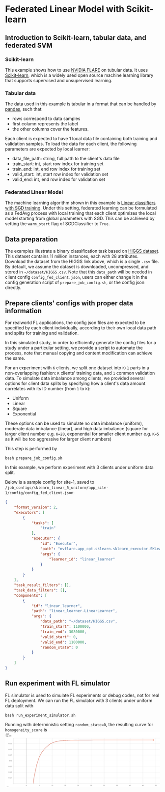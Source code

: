 # Federated Linear Model with Scikit-learn

## Introduction to Scikit-learn, tabular data, and federated SVM
### Scikit-learn
This example shows how to use [NVIDIA FLARE](https://nvflare.readthedocs.io/en/main/index.html) on tubular data.
It uses [Scikit-learn](https://scikit-learn.org/),
which is a widely used open source machine learning library that supports supervised and unsupervised learning.
### Tabular data
The data used in this example is tabular in a format that can be handled by [pandas](https://pandas.pydata.org/), such that:
- rows correspond to data samples
- first column represents the label 
- the other columns cover the features.    

Each client is expected to have 1 local data file containing both training and validation samples. To load the data for each client, the following parameters are expected by local learner:
- data_file_path: string, full path to the client's data file 
- train_start: int, start row index for training set
- train_end: int, end row index for training set
- valid_start: int, start row index for validation set
- valid_end: int, end row index for validation set

### Federated Linear Model
The machine learning algorithm shown in this example is [Linear classifiers with SGD training](https://scikit-learn.org/stable/modules/generated/sklearn.linear_model.SGDClassifier.html).
Under this setting, federated learning can be formulated as a FedAvg process with local training that each client optimizes the local model starting from global parameters with SGD. This can be achieved by setting the `warm_start` flag of SGDClassifier to `True`.

## Data preparation 
The examples illustrate a binary classification task based on [HIGGS dataset](https://archive.ics.uci.edu/ml/datasets/HIGGS).
This dataset contains 11 million instances, each with 28 attributes. Download the dataset from the HIGGS link above, which is a single `.csv` file.
By default, we assume the dataset is downloaded, uncompressed, and stored in `~/dataset/HIGGS.csv`. Note that this `data_path` will be needed in client config `config_fed_client.json`, users can either change it in the config generation script of `prepare_job_config.sh`, or the config json directly.

## Prepare clients' configs with proper data information 
For realworld FL applications, the config json files are expected to be specified by each client individually, according to their own local data path and splits for training and validation.

In this simulated study, in order to efficiently generate the config files for a study under a particular setting, we provide a script to automate the process, note that manual copying and content modification can achieve the same.

For an experiment with `K` clients, we split one dataset into `K+1` parts in a non-overlapping fashion: `K` clients' training data, and `1` common validation data. To simulate data imbalance among clients, we provided several options for client data splits by specifying how a client's data amount correlates with its ID number (from `1` to `K`):
- Uniform
- Linear
- Square
- Exponential

These options can be used to simulate no data imbalance (uniform), moderate data imbalance (linear), and high data imbalance (square for larger client number e.g. `K=20`, exponential for smaller client number e.g. `K=5` as it will be too aggressive for larger client numbers)

This step is performed by 
```commandline
bash prepare_job_config.sh
```
In this example, we perform experiment with 3 clients under uniform data split. 

Below is a sample config for site-1, saved to `/job_configs/sklearn_linear_5_uniform/app_site-1/config/config_fed_client.json`:
```json
{
    "format_version": 2,
    "executors": [
        {
            "tasks": [
                "train"
            ],
            "executor": {
                "id": "Executor",
                "path": "nvflare.app_opt.sklearn.sklearn_executor.SKLearnExecutor",
                "args": {
                    "learner_id": "linear_learner"
                }
            }
        }
    ],
    "task_result_filters": [],
    "task_data_filters": [],
    "components": [
        {
            "id": "linear_learner",
            "path": "linear_learner.LinearLearner",
            "args": {
                "data_path": "~/dataset/HIGGS.csv",
                "train_start": 1100000,
                "train_end": 3080000,
                "valid_start": 0,
                "valid_end": 1100000,
                "random_state": 0
            }
        }
    ]
}
```

## Run experiment with FL simulator
FL simulator is used to simulate FL experiments or debug codes, not for real FL deployment.
We can run the FL simulator with 3 clients under uniform data split with
```commandline
bash run_experiment_simulator.sh
```
Running with deterministic setting `random_state=0`, the resulting curve for `homogeneity_score` is
![linear curve](./figs/linear.png)
